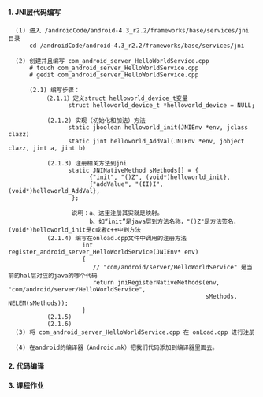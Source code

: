 #### 1. JNI层代码编写
      
      (1) 进入 /androidCode/android-4.3_r2.2/frameworks/base/services/jni 目录
          cd /androidCode/android-4.3_r2.2/frameworks/base/services/jni
          
      (2) 创建并且编写 com_android_server_HelloWorldService.cpp 
          # touch com_android_server_HelloWorldService.cpp 
          # gedit com_android_server_HelloWorldService.cpp 
          
          (2.1) 编写步骤：
              （2.1.1）定义struct helloworld_device_t变量
                     struct helloworld_device_t *helloworld_device = NULL;
                     
               (2.1.2) 实现（初始化和加法）方法
                     static jboolean helloworld_init(JNIEnv *env, jclass clazz)
                     static jint helloworld_AddVal(JNIEnv *env, jobject clazz, jint a, jint b)
                     
               (2.1.3) 注册相关方法到jni
                     static JNINativeMethod sMethods[] = {
                           {"init", "()Z", (void*)helloworld_init},
                           {"addValue", "(II)I", (void*)helloworld_AddVal},
                      };
                      
                      说明：a、这里注册其实就是映射。
                           b、如“init”是java层到方法名称，"()Z"是方法签名，(void*)helloworld_init是c或者c++中到方法
               (2.1.4) 编写在onload.cpp文件中调用的注册方法
                         int register_android_server_HelloWorldService(JNIEnv* env)
                         {
                            // "com/android/server/HelloWorldService" 是当前的hal层对应的java的哪个代码
                            return jniRegisterNativeMethods(env, "com/android/server/HelloWorldService",
                                                            sMethods, NELEM(sMethods));
                         }
               (2.1.5)
               (2.1.6)
      (3) 将 com_android_server_HelloWorldService.cpp 在 onLoad.cpp 进行注册
      
      (4) 在android的编译器（Android.mk）把我们代码添加到编译器里面去。
      
#### 2. 代码编译
#### 3. 课程作业
